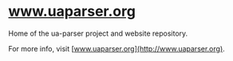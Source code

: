 www.uaparser.org
================

Home of the ua-parser project and website repository.

For more info, visit [www.uaparser.org](http://www.uaparser.org).
